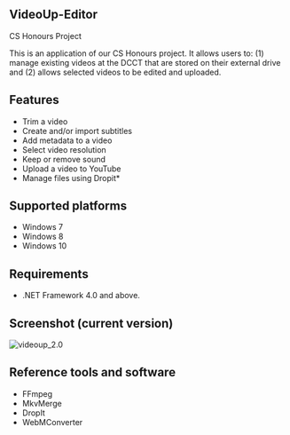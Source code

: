 VideoUp-Editor
--------------

CS Honours Project

This is an application of our CS Honours project. It allows users to: 
(1) manage existing videos at the DCCT that are stored on their
external drive and (2) allows selected videos to be edited and uploaded.

Features
--------

* Trim a video
* Create and/or import subtitles
* Add metadata to a video
* Select video resolution
* Keep or remove sound
* Upload a video to YouTube
* Manage files using Dropit*

Supported platforms
-------------------
* Windows 7
* Windows 8
* Windows 10

Requirements
------------
* .NET Framework 4.0 and above.

Screenshot (current version)
----------------------------

![videoup_2.0](https://github.com/lnazo/VideoUp-Editor/tree/master/VideoUp%20Editor/videoup_img.jpg)

Reference tools and software
----------------------------

* FFmpeg
* MkvMerge
* DropIt
* WebMConverter